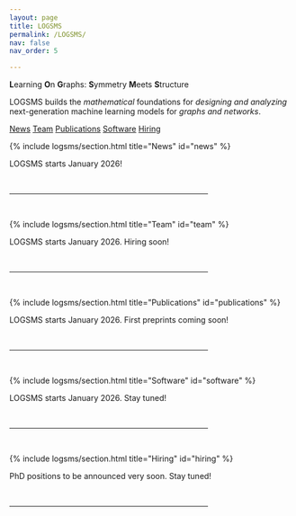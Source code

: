 ```yaml
---
layout: page
title: LOGSMS
permalink: /LOGSMS/
nav: false
nav_order: 5

---
```


<!-- HERO BLOCK — the introductory section of the page -->
<div class="logsms-hero">

  <!-- Short tagline -->
  <p class="subtitle">
    <b>L</b>earning <b>O</b>n <b>G</b>raphs: <b>S</b>ymmetry <b>M</b>eets <b>S</b>tructure
  </p>

  <!-- One-paragraph description -->
  <p class="subdesc">
    LOGSMS builds the <i>mathematical</i> foundations for <i>designing and analyzing</i>  
    next-generation machine learning models for <i>graphs and networks</i>. 
  </p>

  <!-- Call-to-action buttons -->
  <p class="cta-row">
    <a class="btn-ghost" href="#news">News</a>
    <a class="btn-ghost" href="#team">Team</a>
    <a class="btn-ghost" href="#publications">Publications</a>
    <a class="btn-ghost" href="#software">Software</a>
    <a class="btn-ghost" href="#hiring">Hiring</a>
  </p>
</div>

{% include logsms/section.html title="News" id="news" %}

<p>LOGSMS starts January 2026!</p>
<br>
<hr align="left" width="70%">
<br>

{% include logsms/section.html title="Team" id="team" %}

<p>LOGSMS starts January 2026. Hiring soon!</p>
<br>
<hr align="left" width="70%">
<br>

{% include logsms/section.html title="Publications" id="publications" %}
 
<p>LOGSMS starts January 2026. First preprints coming soon!</p>
<br>
<hr align="left" width="70%">
<br>

{% include logsms/section.html title="Software" id="software" %}

<p>LOGSMS starts January 2026. Stay tuned!</p>
<br>
<hr align="left" width="70%">
<br>

{% include logsms/section.html title="Hiring" id="hiring" %}

<p>PhD positions to be announced very soon. Stay tuned! </p>


<br>
<hr align="left" width="70%">
<br>

